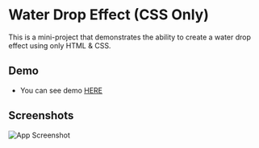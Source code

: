 # Water Drop Effect (CSS Only)

This is a mini-project that demonstrates the ability to create a water drop effect using only HTML & CSS.

## Demo

- You can see demo [HERE](https://water-drop-effect-css.vercel.app/)

## Screenshots

![App Screenshot](https://i.ibb.co/0svPtYJ/project30.jpg)
